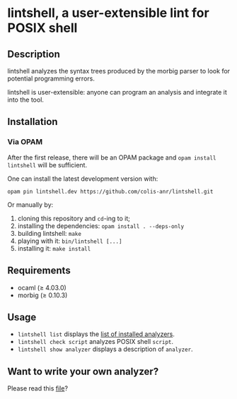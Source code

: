 # lintshell, a user-extensible lint for POSIX shell

## Description

lintshell analyzes the syntax trees produced by the morbig
parser to look for potential programming errors.

lintshell is user-extensible: anyone can program an analysis and
integrate it into the tool.

## Installation

### Via OPAM

After the first release, there will be an OPAM package and
`opam install lintshell` will be sufficient.

One can install the latest development version with:

    opam pin lintshell.dev https://github.com/colis-anr/lintshell.git

Or manually by:

1. cloning this repository and `cd`-ing to it;
1. installing the dependencies: `opam install . --deps-only`
1. building lintshell: `make`
1. playing with it: `bin/lintshell [...]`
1. installing it: `make install`

## Requirements

- ocaml  (≥ 4.03.0)
- morbig (≥ 0.10.3)

## Usage

- `lintshell list` displays the [list of installed analyzers](docs/analyzers.md).
- `lintshell check script` analyzes POSIX shell `script`.
- `lintshell show analyzer` displays a description of `analyzer`.

## Want to write your own analyzer?

Please read this [file](docs/how-to-write-a-lintshell-analyzer.md)?
